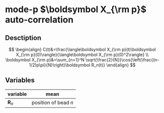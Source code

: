 # mode-p $\boldsymbol X_{\rm p}$ auto-correlation

## Desctiption
$$
\begin{align}
    C(t)&=\frac{\langle\boldsymbol X_{\rm p}(t)\boldsymbol X_{\rm p}(0)\rangle}{\langle\boldsymbol X_{\rm p}(0)^2\rangle} \\
    \boldsymbol X_{\rm p}&=\sum_{n=1}^N \sqrt{\frac{2}{N}}\cos{\left(\frac{(n-1/2)p\pi}{N}\right)\boldsymbol R_n(t)}
\end{align}
$$

## Variables
|variable|mean|
|---|---|
|$\boldsymbol R_n$|position of bead $n$|
